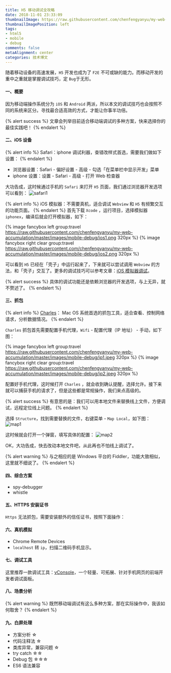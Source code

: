 ```yaml
---
title: H5 移动调试全攻略
date: 2018-11-01 23:33:09
thumbnailImage: https://raw.githubusercontent.com/chenfengyanyu/my-web-accumulation/master/images/Debug.jpg
thumbnailImagePosition: left
tags: 
- html5
- mobile
- debug
comments: false
metaAlignment: center
categories: 技术博文 
---
```

随着移动设备的高速发展，`H5` 开发也成为了 `F2E` 不可或缺的能力。而移动开发的重中之重就是掌握调试技巧，定 `Bug`于无形。
<!-- more -->
#### 一、概要
因为移动端操作系统分为 `iOS` 和 `Android` 两派，所以本文的调试技巧也会按照不同的系统来区分。寻找最合适高效的方式，才能让你事半功倍。

{% alert success %}
文章会列举目前适合移动端调试的多种方案，快来选择你的最佳实践吧！
{% endalert %}

#### 二、iOS 设备
{% alert info %}
Safari：iphone 调试利器，查错改样式首选，需要我们做如下设置：
{% endalert %}
- 浏览器设置：Safari - 偏好设置 - 高级 - 勾选「在菜单栏中显示开发」菜单
- iphone 设置：设置 - Safari - 高级 - 打开 Web 检查器

大功告成，这时候通过手机的 `Safari` 来打开 `H5` 页面，我们通过浏览器开发选项可以看到：
![safari1](https://raw.githubusercontent.com/chenfengyanyu/my-web-accumulation/master/images/mobile-debug/safari1.png)

{% alert info %}
iOS 模拟器：不需要真机，适合调试 `Webview` 和 `H5` 有频繁交互的功能页面。
{% endalert %}
首先下载 `Xcode` ，运行项目，选择模拟器 `iphonex`，编译后就会打开模拟器，如下：

{% image fancybox left  group:travel https://raw.githubusercontent.com/chenfengyanyu/my-web-accumulation/master/images/mobile-debug/ios1.png 320px %}
{% image fancybox right clear group:travel https://raw.githubusercontent.com/chenfengyanyu/my-web-accumulation/master/images/mobile-debug/ios2.png 320px %}

可以看到 `H5` 已经在「壳子」中运行起来了，下来就可以尝试调用 `Webview` 的方法，和「壳子」交互了。更多的调试技巧可以参考文章：[iOS 模拟器调试](http://imweb.io/topic/5bcd417305c8cb261b76a1f9)。

{% alert success %}
具体的调试功能还是依赖浏览器的开发选项，与上无异，就不赘述了。
{% endalert %}

#### 三、抓包
{% alert info %}
[Charles](https://www.charlesproxy.com/download/)： Mac OS 系统首选的抓包工具，适合查看、控制网络请求，分析数据情况。
{% endalert %}

`Charles` 抓包首先需要配置手机代理，`Wifi` - 配置代理（IP 地址） - 手动，如下图：

{% image fancybox left  group:travel https://raw.githubusercontent.com/chenfengyanyu/my-web-accumulation/master/images/mobile-debug/ip1.jpeg 320px %}
{% image fancybox right clear group:travel https://raw.githubusercontent.com/chenfengyanyu/my-web-accumulation/master/images/mobile-debug/ip2.jpeg 320px %}

配置好手机代理，这时候打开 `Charles` ，就会收到确认提醒，选择允许。接下来就可以捕获手机的请求了，但是这些都是常规操作，我们来点高级的。

{% alert success %}
有意思的是：我们可以用本地文件来替换线上文件，方便调试，远程定位线上问题。
{% endalert %}

选择 `Structure`，找到需要替换的文件，右键菜单 - `Map Local`，如下图：
![map1](https://raw.githubusercontent.com/chenfengyanyu/my-web-accumulation/master/images/mobile-debug/map1.png)

这时候就会打开一个弹窗，填写具体的配置：
![map2](https://raw.githubusercontent.com/chenfengyanyu/my-web-accumulation/master/images/mobile-debug/map2.png)

OK，大功告成，快去改动本地文件吧，从此再也不怕线上调试了。

{% alert warning %}
与之相应的是 Windows 平台的 Fiddler，功能大致相似，这里就不细说了。
{% endalert %}

#### 四、综合方案
- spy-debugger
- whistle

#### 五、HTTPS 安装证书
`Https` 无法抓包，需要安装额外的信任证书，按照下面操作：

#### 六、真机模拟
- Chrome Remote Devices
- `localhost` 转 `ip`，扫描二维码手机显示。

#### 七、调试工具
这里推荐一款调试工具：[vConsole](#)，一个轻量、可拓展、针对手机网页的前端开发者调试面板。


#### 八、场景分析
{% alert warning %}
既然移动端调试有这么多种方案，那在实际操作中，我该如何取舍？
{% endalert %}


#### 九、白屏处理
- 方案分析 ☆
- 代码注释法 ☆
- 类库异常，兼容问题 ☆
- try catch ☆☆
- Debug 包 ☆☆☆
- ES6 语法兼容
